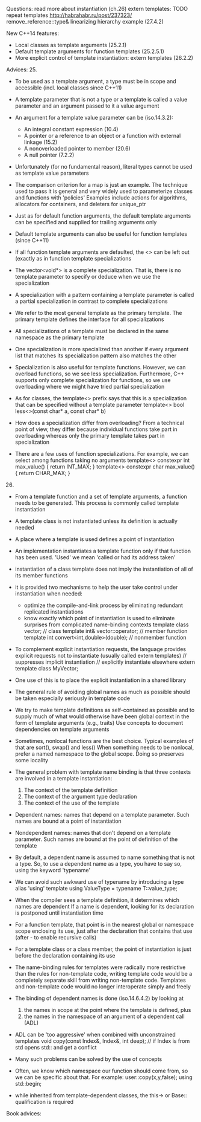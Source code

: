 Questions:
read more about instantiation (ch.26)
extern templates: TODO
repeat templates
http://habrahabr.ru/post/237323/
remove_reference<T>::type&
linearizing hierarchy example (27.4.2)

New C++14 features:
* Local classes as template arguments (25.2.1)
* Default template arguments for function templates (25.2.5.1)
* More explicit control of template instantiation: extern templates (26.2.2)



Advices:
25.
* To be used as a template argument, a type must be in scope and accessible (incl. local classes since C++11)
* A template parameter that is not a type or a template is called a value parameter and an argument passed to it a value argument
* An argument for a template value parameter can be (iso.14.3.2):
	* An integral constant expression (10.4)
	* A pointer or a reference to an object or a function with external linkage (15.2)
	* A nonoverloaded pointer to member (20.6)
	* A null pointer (7.2.2)
* Unfortunately (for no fundamental reason), literal types cannot be used as template value parameters
* The comparison criterion for a map is just an example. The technique used to pass it is general and very widely used
  to parameterize classes and functions with 'policies'
  Examples include actions for algorithms, allocators for containers, and deleters for unique_ptr 
* Just as for default function arguments, the default template arguments can be specified and supplied for trailing arguments only
* Default template arguments can also be useful for function templates (since C++11)
* If all function template arguments are defaulted, the <> can be left out (exactly as in function template specializations
* The vector<void*> is a complete specialization. That is, there is no template parameter to specify or deduce when we use the specialization
* A specialization with a pattern containing a template parameter is called a partial specialization in contrast to complete specializations
* We refer to the most general template as the primary template. The primary template defines the interface for all specializations
* All specializations of a template must be declared in the same namespace as the primary template
* One specialization is more specialized than another if every argument list that matches its specialization pattern also matches the other
* Specialization is also useful for template functions. However, we can overload functions, so we see less specialization. 
  Furthermore, C++ supports only complete specialization for functions, so we use overloading where we might have tried partial specialization
* As for classes, the template<> prefix says that this is a specialization that can be specified without a template parameter
template<>
bool less<>(const char* a, const char* b)

* How does a specialization differ from overloading? From a technical point of view, they differ because individual functions
   take part in overloading whereas only the primary template takes part in specialization
* There are a few uses of function specializations. For example, we can select among functions taking no arguments
template<> constexpr int max_value<int>() { return INT_MAX; } 
template<> constexpr char max_value<char>() { return CHAR_MAX; }

26.
* From a template function and a set of template arguments, a function needs to be generated. 
  This process is commonly called template instantiation
* A template class is not instantiated unless its definition is actually needed
* A place where a template is used defines a point of instantiation
* An implementation instantiates a template function only if that function has been used.
  'Used' we mean 'called or had its address taken'
* instantiation of a class template does not imply the instantiation of all of its member functions
* it is provided two mechanisms to help the user take control under instantiation when needed:
	* optimize the compile-and-link process by eliminating redundant replicated instantiations
	* know exactly which point of instantiation is used to eliminate surprises from complicated name-binding contexts
template class vector<int>;					// class
template int& vector<int>::operator[](int); // member function
template int convert<int,double>(double);	// nonmember function

* To complement explicit instantiation requests, the language provides explicit requests not to
  instantiate (usually called extern templates)
// suppresses implicit instantiation
// explicitly instantiate elsewhere
extern template class MyVector<int>; 

* One use of this is to place the explicit instantiation in a shared library
* The general rule of avoiding global names as much as possible should be taken especially seriously in template code
* We try to make template definitions as self-contained as possible and to supply much of what would otherwise 
  have been global context in the form of template arguments (e.g., traits)
  Use concepts to document dependencies on template arguments
* Sometimes, nonlocal functions are the best choice. Typical examples of that are sort(), swap() and less()
  When something needs to be nonlocal, prefer a named namespace to the global scope. Doing so preserves some locality
* The general problem with template name binding is that three contexts are involved in a template instantiation:
	1. The context of the template definition
	2. The context of the argument type declaration
	3. The context of the use of the template
* Dependent names: names that depend on a template parameter. Such names are bound at a point of instantiation
* Nondependent names: names that don't depend on a template parameter. Such names are bound at the point of definition of the template
* By default, a dependent name is assumed to name something that is not a type. 
  So, to use a dependent name as a type, you have to say so, using the keyword 'typename'
* We can avoid such awkward use of typename by introducing a type alias 'using'
template<typename T>
using ValueType<T> = typename T::value_type;

* When the compiler sees a template definition, it determines which names are dependent
  If a name is dependent, looking for its declaration is postponed until instantiation time 
* For a function template, that point is in the nearest global or namespace scope enclosing its use, 
  just after the declaration that contains that use (after - to enable recursive calls)
* For a template class or a class member, the point of instantiation is just before the declaration containing its use
* The name-binding rules for templates were radically more restrictive than the rules for non-template code, 
  writing template code would be a completely separate skill from writing non-template code. 
  Templates and non-template code would no longer interoperate simply and freely
* The binding of dependent names is done (iso.14.6.4.2) by looking at
	1. the names in scope at the point where the template is defined, plus
	2. the names in the namespace of an argument of a dependent call (ADL)
* ADL can be 'too aggressive' when combined with unconstrained templates
void copy(const Index&, Index&, int deep); // if Index is from std opens std:: and get a conflict

* Many such problems can be solved by the use of concepts
* Often, we know which namespace our function should come from, so we can be specific about that. For example:
user::copy(x,y,false);
using std::begin;

* while inherited from template-dependent classes, the this-> or Base:: qualification is required 



Book advices: 